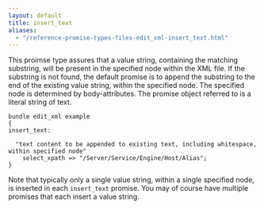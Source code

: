 ```yaml
---
layout: default
title: insert_text
aliases:
  - "/reference-promise-types-files-edit_xml-insert_text.html"
---
```


This proimse type assures that a value string, containing the matching
substring, will be present in the specified node within the XML file. If the
substring is not found, the default promise is to append the substring to the
end of the existing value string, within the specified node. The specified node
is determined by body-attributes. The promise object referred to is a literal
string of text.

```cf3
bundle edit_xml example
{
insert_text:

  "text content to be appended to existing text, including whitespace, within specified node"
    select_xpath => "/Server/Service/Engine/Host/Alias";
}
```

Note that typically only a single value string, within a single
specified node, is inserted in each `insert_text` promise. You may of
course have multiple promises that each insert a value string.
